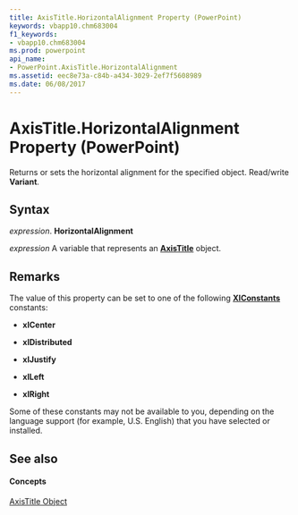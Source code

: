 ```yaml
---
title: AxisTitle.HorizontalAlignment Property (PowerPoint)
keywords: vbapp10.chm683004
f1_keywords:
- vbapp10.chm683004
ms.prod: powerpoint
api_name:
- PowerPoint.AxisTitle.HorizontalAlignment
ms.assetid: eec8e73a-c84b-a434-3029-2ef7f5608989
ms.date: 06/08/2017
---
```



# AxisTitle.HorizontalAlignment Property (PowerPoint)

Returns or sets the horizontal alignment for the specified object. Read/write  **Variant**.


## Syntax

 _expression_. **HorizontalAlignment**

 _expression_ A variable that represents an **[AxisTitle](PowerPoint.AxisTitle.md)** object.


## Remarks

The value of this property can be set to one of the following  **[XlConstants](PowerPoint.XlConstants.md)** constants:


-  **xlCenter**
    
-  **xlDistributed**
    
-  **xlJustify**
    
-  **xlLeft**
    
-  **xlRight**
    
Some of these constants may not be available to you, depending on the language support (for example, U.S. English) that you have selected or installed.


## See also


#### Concepts


[AxisTitle Object](PowerPoint.AxisTitle.md)

